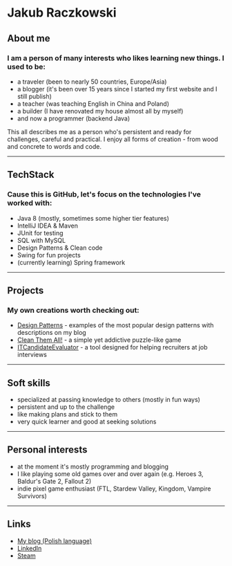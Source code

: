 Jakub Raczkowski
=

## About me

### I am a person of many interests who likes learning new things. I used to be:
* a traveler (been to nearly 50 countries, Europe/Asia)
* a blogger (it's been over 15 years since I started my first website and I still publish)
* a teacher (was teaching English in China and Poland)
* a builder (I have renovated my house almost all by myself)
* and now a programmer (backend Java)

This all describes me as a person who's persistent and ready for challenges, careful and practical. I enjoy all forms of creation - from wood and concrete to words and code.

---

## TechStack

### Cause this is GitHub, let's focus on the technologies I've worked with:
* Java 8 (mostly, sometimes some higher tier features)
* IntelliJ IDEA & Maven
* JUnit for testing
* SQL with MySQL
* Design Patterns & Clean code
* Swing for fun projects
* (currently learning) Spring framework

---

## Projects

### My own creations worth checking out:
* [Design Patterns](https://github.com/keeeper85/DesignPatterns) - examples of the most popular design patterns with descriptions on my blog
* [Clean Them All!](https://github.com/keeeper85/CTA-Maven) - a simple yet addictive puzzle-like game
* [ITCandidateEvaluator](https://github.com/keeeper85/ITCandidateEvaluator) - a tool designed for helping recruiters at job interviews 

---

## Soft skills

* specialized at passing knowledge to others (mostly in fun ways)
* persistent and up to the challenge
* like making plans and stick to them
* very quick learner and good at seeking solutions

---

## Personal interests

* at the moment it's mostly programming and blogging
* I like playing some old games over and over again (e.g. Heroes 3, Baldur's Gate 2, Fallout 2)
* indie pixel game enthusiast (FTL, Stardew Valley, Kingdom, Vampire Survivors)

--- 

## Links

* [My blog (Polish language)](https://wwsj.xyu.pl/wwsj/)   
* [LinkedIn](https://wwsj.xyu.pl/wwsj/)
* [Steam](https://steamcommunity.com/id/keeeper/)

